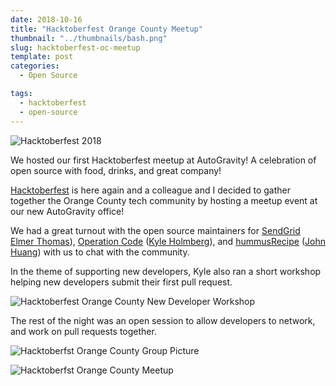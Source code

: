 ```yaml
---
date: 2018-10-16
title: "Hacktoberfest Orange County Meetup"
thumbnail: "../thumbnails/bash.png"
slug: hacktoberfest-oc-meetup
template: post
categories:
  - Open Source

tags:
  - hacktoberfest
  - open-source
---
```


![Hacktoberfest 2018](https://res.cloudinary.com/leungd/image/upload/c_scale,h_546/v1539648884/Hacktoberfest_2018_-_DigitalOcean_zbnh6q.png)

We hosted our first Hacktoberfest meetup at AutoGravity! A celebration of open source with food, drinks, and great company!

<a href='https://hacktoberfest.digitalocean.com/' target='_blank'>Hacktoberfest</a> is here again and a colleague and I decided to gather together the Orange County tech community by hosting a meetup event at our new AutoGravity office!

We had a great turnout with the open source maintainers for <a href='https://github.com/sendgrid/' target='_blank'>SendGrid</a> <a href='https://twitter.com/thinkingserious' target='_blank'>Elmer Thomas</a>), <a href='https://github.com/OperationCode' target='_blank'>Operation Code</a> (<a href='https://twitter.com/kylemh_' target='_blank'>Kyle Holmberg</a>), and <a href='https://github.com/chunyenHuang/hummusRecipe' target='_blank'>hummusRecipe</a> (<a href='https://www.linkedin.com/in/johnhuangguo/' target='_blank'>John Huang</a>) with us to chat with the community.

In the theme of supporting new developers, Kyle also ran a short workshop helping new developers submit their first pull request.

![Hacktoberfest Orange County New Developer Workshop](https://res.cloudinary.com/leungd/image/upload/c_scale,h_500/v1539648885/Image_from_iOS_hpsq2t.jpg)

The rest of the night was an open session to allow developers to network, and work on pull requests together.

![Hacktoberfst Orange County Group Picture](https://res.cloudinary.com/leungd/image/upload/c_scale,h_800/v1539648884/Image_from_iOS_2_hsyhvk.jpg)

![Hacktoberfst Orange County Meetup](https://res.cloudinary.com/leungd/image/upload/c_scale,h_800/v1539648884/Image_from_iOS_1_ucs0ao.jpg)
